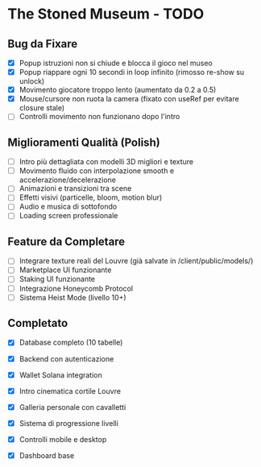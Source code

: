 # The Stoned Museum - TODO

## Bug da Fixare
- [x] Popup istruzioni non si chiude e blocca il gioco nel museo
- [x] Popup riappare ogni 10 secondi in loop infinito (rimosso re-show su unlock)
- [x] Movimento giocatore troppo lento (aumentato da 0.2 a 0.5)
- [x] Mouse/cursore non ruota la camera (fixato con useRef per evitare closure stale)
- [ ] Controlli movimento non funzionano dopo l'intro

## Miglioramenti Qualità (Polish)
- [ ] Intro più dettagliata con modelli 3D migliori e texture
- [ ] Movimento fluido con interpolazione smooth e accelerazione/decelerazione
- [ ] Animazioni e transizioni tra scene
- [ ] Effetti visivi (particelle, bloom, motion blur)
- [ ] Audio e musica di sottofondo
- [ ] Loading screen professionale

## Feature da Completare
- [ ] Integrare texture reali del Louvre (già salvate in /client/public/models/)
- [ ] Marketplace UI funzionante
- [ ] Staking UI funzionante
- [ ] Integrazione Honeycomb Protocol
- [ ] Sistema Heist Mode (livello 10+)

## Completato
- [x] Database completo (10 tabelle)
- [x] Backend con autenticazione
- [x] Wallet Solana integration
- [x] Intro cinematica cortile Louvre
- [x] Galleria personale con cavalletti
- [x] Sistema di progressione livelli
- [x] Controlli mobile e desktop
- [x] Dashboard base

